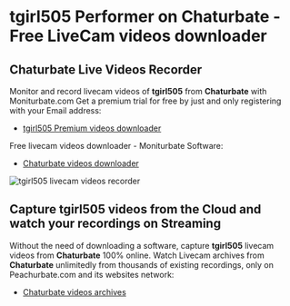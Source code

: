# tgirl505 Performer on Chaturbate - Free LiveCam videos downloader

## Chaturbate Live Videos Recorder

Monitor and record livecam videos of **tgirl505** from **Chaturbate** with Moniturbate.com
Get a premium trial for free by just and only registering with your Email address:
* [tgirl505 Premium videos downloader](https://moniturbate.com/request-demo-licence-key.html)

Free livecam videos downloader - Moniturbate Software:
* [Chaturbate videos downloader](https://moniturbate.com/moniturbate-download-software.html)

![tgirl505 livecam videos recorder](https://peachurnet.com/templates/moniturbate-software.png)


## Capture tgirl505 videos from the Cloud and watch your recordings on Streaming

Without the need of downloading a software, capture **tgirl505** livecam videos from **Chaturbate** 100% online.
Watch Livecam archives from **Chaturbate** unlimitedly from thousands of existing recordings, only on Peachurbate.com and its websites network:
* [Chaturbate videos archives](https://peachurnet.com/)